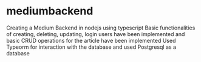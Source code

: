 # mediumbackend
Creating a Medium Backend in nodejs using typescript
Basic functionalities of creating, deleting, updating, login users have been implemented and basic CRUD operations for the article have been implemented
Used Typeorm for interaction with the database and used Postgresql as a database
